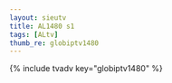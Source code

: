 ```yaml
--- 
layout: sieutv
title: AL1480 s1
tags: [ALtv]
thumb_re: globiptv1480
---
```

{% include tvadv key="globiptv1480" %} 
